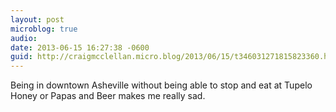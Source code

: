 ```yaml
---
layout: post
microblog: true
audio: 
date: 2013-06-15 16:27:38 -0600
guid: http://craigmcclellan.micro.blog/2013/06/15/t346031271815823360.html
---
```

Being in downtown Asheville without being able to stop and eat at Tupelo Honey or Papas and Beer makes me really sad.
